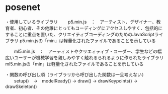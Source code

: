 # posenet

・使用しているライブラリ
　　p5.min.js　：　アーティスト、デザイナー、教育者、初心者、その他誰にとってもコーディングにアクセスしやすく、包括的にすることに重点を置いた、クリエイティブコーディングのためのJavaScriptライブラリ
            p5.min.jsの「min」は軽量化されたファイルであることを示している

　　ml5.min.js　：　アーティストやクリエィティブ・コーダー、学生などの幅広いユーザーが機械学習を親しみやすく触れるられるように作られたライブラリ
             ml5.min.jsの「min」は軽量化されたファイルであることを示している
	     
・関数の呼び出し順（ライブラリから呼び出した関数は一旦考えない）
　　setup()　→　modelReady() → draw() → drawKeypoints() → drawSkeleton()


